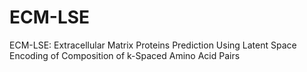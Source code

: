 # ECM-LSE
ECM-LSE: Extracellular Matrix Proteins Prediction Using Latent Space Encoding of Composition of k-Spaced Amino Acid Pairs
